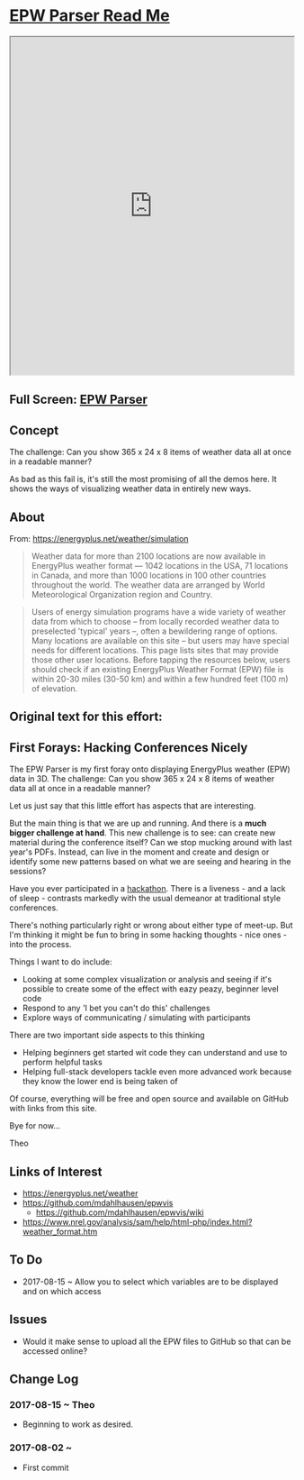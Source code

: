 <span style=display:none; >[You are now in a GitHub source code view - click this link to view Read Me file as a web page]( https://ibpsa2017.github.io/epw-json-parser/#README.md "View file as a web page." ) </span>


[EPW Parser Read Me]( https://ibpsa2017.github.io/index.html#epw-json-parser/README.md )
====


<iframe class=iframeReadMe src=https://ibpsa2017.github.io/epw-json-parser/epw-parser-r2.html width=100% height=600px onload=this.contentWindow.controls.enableZoom=false; ></iframe>

## Full Screen: [EPW Parser]( https://ibpsa2017.github.io/epw-parser/epw-parser-r2.html )

## Concept

The challenge: Can you show 365 x 24 x 8 items of weather data all at once in a readable manner?

As bad as this fail is, it's still the most promising of all the demos here. It shows the ways of visualizing weather data in entirely new ways.




## About
From: https://energyplus.net/weather/simulation

> Weather data for more than 2100 locations are now available in EnergyPlus weather format — 1042 locations in the USA, 71 locations in Canada, and more than 1000 locations in 100 other countries throughout the world. The weather data are arranged by World Meteorological Organization region and Country.

> Users of energy simulation programs have a wide variety of weather data from which to choose – from locally recorded weather data to preselected 'typical' years –, often a bewildering range of options. Many locations are available on this site – but users may have special needs for different locations. This page lists sites that may provide those other user locations. Before tapping the resources below, users should check if an existing EnergyPlus Weather Format (EPW) file is within 20-30 miles (30-50 km) and within a few hundred feet (100 m) of elevation.

## Original text for this effort:

## First Forays: Hacking Conferences Nicely

The EPW Parser is my first foray onto displaying EnergyPlus weather (EPW) data in 3D. The challenge: Can you show 365 x 24 x 8 items of weather data all at once in a readable manner?

Let us just say that this little effort has aspects that are interesting.

But the main thing is that we are up and running. And there is a **much bigger challenge at hand**. This new challenge is to see: can create new material during the conference itself? Can we stop mucking around with last year's PDFs. Instead, can live in the moment and create and design or identify some new patterns based on what we are seeing and hearing in the sessions?

Have you ever participated in a [hackathon]( https://en.wikipedia.org/wiki/Hackathon ). There is a liveness - and a lack of sleep - contrasts markedly with the usual demeanor at traditional style conferences.

There's nothing particularly right or wrong about either type of meet-up. But I'm thinking it might be fun to bring in some hacking thoughts - nice ones - into the process.

Things I want to do include:

* Looking at some complex visualization or analysis and seeing if it's possible to create some of the effect with eazy peazy, beginner level code
* Respond to any 'I bet you can't do this' challenges
* Explore ways of communicating / simulating with participants

There are two important side aspects to this thinking

* Helping beginners get started wit code they can understand and use to perform helpful tasks
* Helping full-stack developers tackle even more advanced work because they know the lower end is being taken of 

Of course, everything will be free and open source and available on GitHub with links from this site.

Bye for now...

Theo


## Links of Interest

* https://energyplus.net/weather
* https://github.com/mdahlhausen/epwvis
	* https://github.com/mdahlhausen/epwvis/wiki
* https://www.nrel.gov/analysis/sam/help/html-php/index.html?weather_format.htm



## To Do

* 2017-08-15 ~ Allow you to select which variables are to be displayed and on which access


## Issues

* Would it make sense to upload all the EPW files to GitHub so that can be accessed online?


## Change Log


### 2017-08-15 ~ Theo

* Beginning to work as desired.

### 2017-08-02 ~ 

* First commit